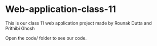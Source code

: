 # Web-application-class-11

This is our class 11 web application project made by 
Rounak Dutta and Prithibi Ghosh

Open the code/ folder to see our code. 
